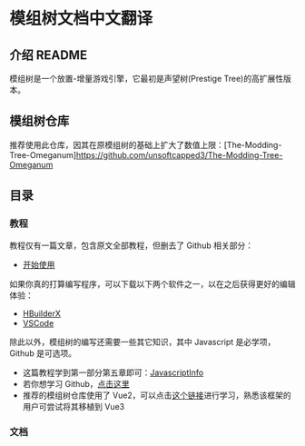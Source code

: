 # 模组树文档中文翻译
## 介绍 README
模组树是一个放置-增量游戏引擎，它最初是声望树(Prestige Tree)的高扩展性版本。

## 模组树仓库
推荐使用此仓库，因其在原模组树的基础上扩大了数值上限：[The-Modding-Tree-Omeganum]https://github.com/unsoftcapped3/The-Modding-Tree-Omeganum  

## 目录
### 教程
教程仅有一篇文章，包含原文全部教程，但删去了 Github 相关部分：
* [开始使用](/docs/getting-started.md)

如果你真的打算编写程序，可以下载以下两个软件之一，以在之后获得更好的编辑体验：
* [HBuilderX](https://dcloud.io/hbuilderx.html)
* [VSCode](https://code.visualstudio.com/)

除此以外，模组树的编写还需要一些其它知识，其中 Javascript 是必学项，Github 是可选项。
* 这篇教程学到第一部分第五章即可：[JavascriptInfo](https://zh.javascript.info)
* 若你想学习 Github，[点击这里](https://zhuanlan.zhihu.com/p/369486197)
* 推荐的模组树仓库使用了 Vue2，可以点击[这个链接](https://v2.cn.vuejs.org/)进行学习，熟悉该框架的用户可尝试将其移植到 Vue3

### 文档